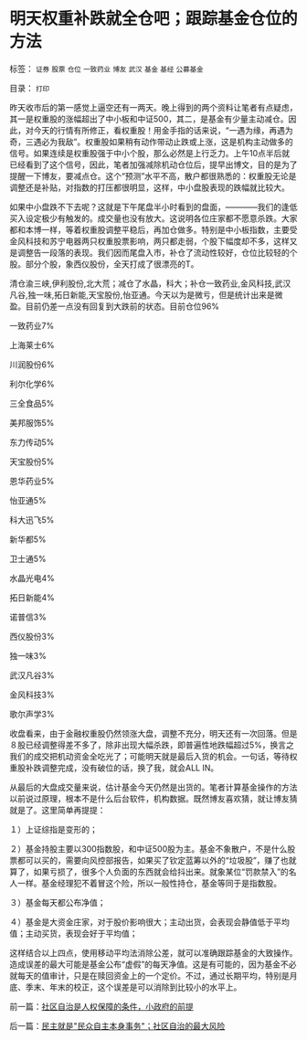 # 明天权重补跌就全仓吧；跟踪基金仓位的方法

标签： `证券` `股票` `仓位` `一致药业` `博友` `武汉` `基金` `基经` `公募基金` 

目录： `打印`

昨天收市后的第一感觉上逼空还有一两天。晚上得到的两个资料让笔者有点疑虑，其一是权重股的涨幅超出了中小板和中证500，其二，是基金有少量主动减仓。因此，对今天的行情有所修正，看权重股！用金手指的话来说，“一遇为缘，再遇为奇，三遇必为我敌”。权重股如果稍有动作带动止跌或上涨，这是机构主动做多的信号。如果连续是权重股强于中小个股，那么必然是上行乏力。上午10点半后就已经看到了这个信号，因此，笔者加强减除机动仓位后，提早出博文，目的是为了提醒一下博友，要减点仓。这个“预测”水平不高，散户都很熟悉的：权重股无论是调整还是补贴，对指数的打压都很明显，这样，中小盘股表现的跌幅就比较大。



如果中小盘跌不下去呢？这就是下午尾盘半小时看到的盘面，————我们的逢低买入设定极少有触发的。成交量也没有放大。这说明各位庄家都不愿意杀跌。大家都和本博一样，等着权重股调整平稳后，再加仓做多。特别是中小板指数，主要受金风科技和苏宁电器两只权重股票影响，两只都走弱，个股下幅度却不多，这样又是调整告一段落的表现。我们因而尾盘入市，补仓了流动性较好，仓位比较轻的个股。部分个股，象西仪股份，全天打成了很漂亮的T。



清仓渝三峡,伊利股份,北大荒；减仓了水晶，科大；补仓一致药业,金风科技,武汉凡谷,独一味,拓日新能,天宝股份,怡亚通。今天以为是微亏，但是统计出来是微盈。目前仍差一点没有回复到大跌前的状态。目前仓位96%

一致药业7%

上海莱士6%

川润股份6%

利尔化学6%

三全食品5%

美邦服饰5%

东力传动5%

天宝股份5%

恩华药业5%

怡亚通5%

科大迅飞5%

新华都5%

卫士通5%

水晶光电4%

拓日新能4%

诺普信3%

西仪股份3%

独一味3%

武汉凡谷3%

金风科技3%

歌尔声学3%



收盘看来，由于金融权重股仍然领涨大盘，调整不充分，明天还有一次回落。但是８股已经调整得差不多了，除非出现大幅杀跌，即普遍性地跌幅超过5%，换言之我们的成交把机动资金全吃光了；可能明天就是最后入货的机会。一句话，等待权重股补跌调整完成，没有破位的话，换了我，就会ALL
IN。



从最后的大盘成交量来说，估计基金今天仍然是出货的。笔者计算基金操作的方法以前说过原理，根本不是什么后台软件，机构数据。既然博友喜欢猜，就让博友猜就是了。这里简单再提提：

１）上证综指是变形的；

２）基金持股主要以300指数股，和中证500股为主。基金不象散户，不是什么股票都可以买的，需要向风控部报告，如果买了钦定蓝筹以外的“垃圾股”，赚了也就算了，如果亏损了，很多个人负面的东西就会给抖出来。就象某位“罚款禁入”的名人一样。基金经理犯不着冒这个险，所以一般性持仓，基金等同于是指数股。

３）基金每天都公布净值；

４）基金是大资金庄家，对于股价影响很大；主动出货，会表现会静值低于平均值；主动买货，表现会好于平均值；



这样结合以上四点，使用移动平均法消除公差，就可以准确跟踪基金的大致操作。造成误差的最大可能是基金公布“虚假”的每天净值。这是有可能的，因为基金不必就每天的值审计，只是在赎回资金上的一个定价。不过，通过长期平均，特别是月底、季末、年末的校正，这个误差是可以消除到比较小的水平上。



前一篇：[社区自治是人权保障的条件，小政府的前提](../../../2009/3/5/社区自治是人权保障的条件，小政府的前提.md)

后一篇：[民主就是&quot;民众自主本身事务&quot;；社区自治的最大风险](../../../2009/3/6/民主就是&quot;民众自主本身事务&quot;；社区自治的最大风险.md)